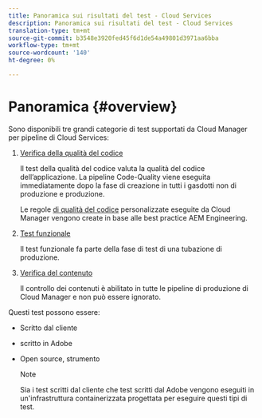 ```yaml
---
title: Panoramica sui risultati del test - Cloud Services
description: Panoramica sui risultati del test - Cloud Services
translation-type: tm+mt
source-git-commit: b3548e3920fed45f6d1de54a49801d3971aa6bba
workflow-type: tm+mt
source-wordcount: '140'
ht-degree: 0%

---
```



# Panoramica {#overview}

Sono disponibili tre grandi categorie di test supportati da Cloud Manager per pipeline di Cloud Services:

1. [Verifica della qualità del codice](/help/implementing/cloud-manager/code-quality-testing.md)

   Il test della qualità del codice valuta la qualità del codice dell’applicazione. La pipeline Code-Quality viene eseguita immediatamente dopo la fase di creazione in tutti i gasdotti non di produzione e produzione.

   Le regole [di qualità del codice](/help/implementing/cloud-manager/custom-code-quality-rules.md) personalizzate eseguite da Cloud Manager vengono create in base alle best practice AEM Engineering.

1. [Test funzionale](/help/implementing/cloud-manager/functional-testing.md)

   Il test funzionale fa parte della fase di test di una tubazione di produzione.

1. [Verifica del contenuto](/help/implementing/cloud-manager/content-audit-testing.md)

   Il controllo dei contenuti è abilitato in tutte le pipeline di produzione di Cloud Manager e non può essere ignorato.

Questi test possono essere:

* Scritto dal cliente
*  scritto in Adobe
* Open source, strumento

   >[!NOTE]
   > Sia i test scritti dal cliente che  test scritti dal Adobe vengono eseguiti in un&#39;infrastruttura containerizzata progettata per eseguire questi tipi di test.


